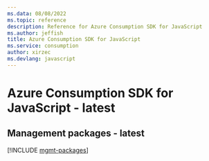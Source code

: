 ```yaml
---
ms.data: 08/08/2022
ms.topic: reference
description: Reference for Azure Consumption SDK for JavaScript
ms.author: jeffish
title: Azure Consumption SDK for JavaScript
ms.service: consumption
author: xirzec
ms.devlang: javascript
---
```

# Azure Consumption SDK for JavaScript - latest

## Management packages - latest
[!INCLUDE [mgmt-packages](consumption-mgmt-index.md)]